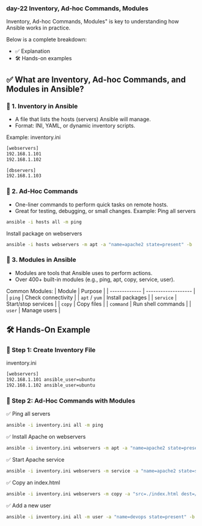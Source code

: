 ### day-22 Inventory, Ad-hoc Commands, Modules         
Inventory, Ad-hoc Commands, Modules" is key to understanding how Ansible works in practice.

Below is a complete breakdown:
  - ✅ Explanation
  - 🛠 Hands-on examples

## ✅ What are Inventory, Ad-hoc Commands, and Modules in Ansible?

### 📁 1. Inventory in Ansible
 - A file that lists the hosts (servers) Ansible will manage.
 - Format: INI, YAML, or dynamic inventory scripts.

Example: inventory.ini
```sh
[webservers]
192.168.1.101
192.168.1.102

[dbservers]
192.168.1.103
```

### 🧪 2. Ad-Hoc Commands
 - One-liner commands to perform quick tasks on remote hosts.
 - Great for testing, debugging, or small changes.
Example: Ping all servers
```sh
ansible -i hosts all -m ping
```
Install package on webservers
```sh
ansible -i hosts webservers -m apt -a "name=apache2 state=present" -b
```

### 🔧 3. Modules in Ansible
 - Modules are tools that Ansible uses to perform actions.
 - Over 400+ built-in modules (e.g., ping, apt, copy, service, user).

Common Modules:
| Module        | Purpose             |
| ------------- | ------------------- |
| `ping`        | Check connectivity  |
| `apt` / `yum` | Install packages    |
| `service`     | Start/stop services |
| `copy`        | Copy files          |
| `command`     | Run shell commands  |
| `user`        | Manage users        |

## 🛠️ Hands-On Example
### 🔧 Step 1: Create Inventory File
inventory.ini
```sh
[webservers]
192.168.1.101 ansible_user=ubuntu
192.168.1.102 ansible_user=ubuntu
```

### 🔧 Step 2: Ad-Hoc Commands with Modules
✅ Ping all servers
```sh
ansible -i inventory.ini all -m ping
```
✅ Install Apache on webservers
```sh
ansible -i inventory.ini webservers -m apt -a "name=apache2 state=present update_cache=true" -b
```
✅ Start Apache service
```sh
ansible -i inventory.ini webservers -m service -a "name=apache2 state=started" -b
```
✅ Copy an index.html
```sh
ansible -i inventory.ini webservers -m copy -a "src=./index.html dest=/var/www/html/index.html" -b
```
✅ Add a new user
```sh
ansible -i inventory.ini all -m user -a "name=devops state=present" -b
```
